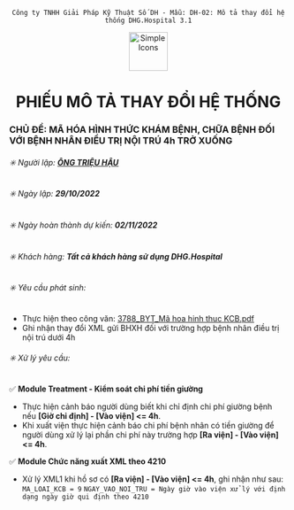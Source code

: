 <div align="center">

`Công ty TNHH Giải Pháp Kỹ Thuật Số DH - Mẫu: DH-02: Mô tả thay đổi hệ thống DHG.Hospital 3.1`

</div>

<div align="center">
  <img src="https://raw.githubusercontent.com/dh-hos/dhg.hospitalprinter/main/Deploy_Tools/Logo.ico" alt="Simple Icons" width=70>
  <h1>PHIẾU MÔ TẢ THAY ĐỔI HỆ THỐNG</h1>  
</div>

### CHỦ ĐỀ: MÃ HÓA HÌNH THỨC KHÁM BỆNH, CHỮA BỆNH ĐỐI VỚI BỆNH NHÂN ĐIỀU TRỊ NỘI TRÚ 4h TRỞ XUỐNG

###### :eight_spoked_asterisk: Người lập: [**ÔNG TRIỆU HẬU**](https://github.com/ongtrieuhau)

###### :eight_spoked_asterisk: Ngày lập: **29/10/2022**

###### :eight_spoked_asterisk: Ngày hoàn thành dự kiến: **02/11/2022**

###### :eight_spoked_asterisk: Khách hàng: **Tất cả khách hàng sử dụng DHG.Hospital**

###### :eight_spoked_asterisk: Yêu cầu phát sinh:

-  Thực hiện theo công văn: [3788_BYT_Mã hoa hinh thuc KCB.pdf](https://github.com/dh-hos/dhg.hospitalservices/files/9865043/3788_BYT_Ma.hoa.hinh.thuc.KCB.pdf)
-  Ghi nhận thay đổi XML gửi BHXH đối với trường hợp bệnh nhân điều trị nội trú dưới 4h

###### :eight_spoked_asterisk: Xử lý yêu cầu:

:white_check_mark: **Module Treatment - Kiểm soát chi phí tiền giường**

-  Thực hiện cảnh báo người dùng biết khi chỉ định chi phí giường bệnh nếu **[Giờ chỉ định] - [Vào viện] <= 4h**.
-  Khi xuất viện thực hiện cảnh báo chi phí bệnh nhân có tiền giường để người dùng xử lý lại phần chi phí này trường hợp **[Ra viện] - [Vào viện] <= 4h**.

:white_check_mark: **Module Chức năng xuất XML theo 4210**

-  Xử lý XML1 khi hồ sơ có **[Ra viện] - [Vào viện] <= 4h**, ghi nhận như sau:
   `MA_LOAI_KCB = 9`
   `NGAY_VAO_NOI_TRU = Ngày giờ vào viện xử lý với định dạng ngày giờ qui định theo 4210`
